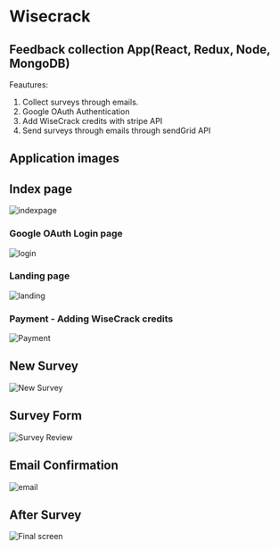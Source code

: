 # Wisecrack
## Feedback collection App(React, Redux, Node, MongoDB)

Feautures:
1. Collect surveys through emails.
2. Google OAuth Authentication
3. Add WiseCrack credits with stripe API
4. Send surveys through emails through sendGrid API

## Application images

## Index page
![indexpage](https://github.com/haripery/wisecrack/blob/master/images/index.jpeg)

### Google OAuth Login page
![login](https://github.com/haripery/wisecrack/blob/master/images/login.jpeg)

### Landing page
![landing](https://github.com/haripery/wisecrack/blob/master/images/Landing.jpeg)

### Payment - Adding WiseCrack credits
![Payment](https://github.com/haripery/wisecrack/blob/master/images/payment_filled_example.jpeg)

## New Survey
![New Survey](https://github.com/haripery/wisecrack/blob/master/images/surveyform.jpeg)

## Survey Form
![Survey Review](https://github.com/haripery/wisecrack/blob/master/images/surveyreview.jpeg)
 
 ## Email Confirmation
![email](https://github.com/haripery/wisecrack/blob/master/images/email_confirmation.jpeg)
 
## After Survey
![Final screen](https://github.com/haripery/wisecrack/blob/master/images/final_survey_screen.jpeg)
